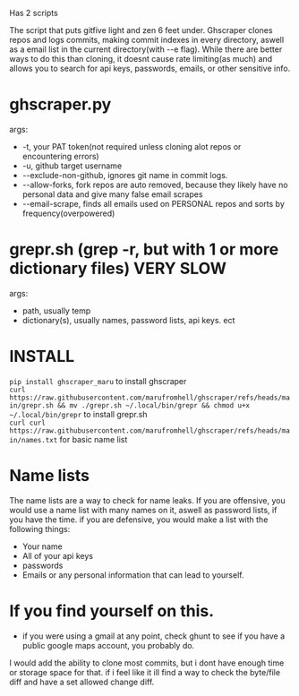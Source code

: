 Has 2 scripts

The script that puts gitfive light and zen 6 feet under.
Ghscraper clones repos and logs commits, making commit indexes in every directory, aswell as a email list in the current directory(with --e flag). While there are better ways to do this than cloning, it doesnt cause rate limiting(as much) and allows you to search for api keys, passwords, emails, or other sensitive info.

# ghscraper.py
args:
- -t, your PAT token(not required unless cloning alot repos or encountering errors)
- -u, github target username
- --exclude-non-github, ignores git name in commit logs.
- --allow-forks, fork repos are auto removed, because they likely have no personal data and give many false email scrapes 
- --email-scrape, finds all emails used on PERSONAL repos and sorts by frequency(overpowered)
# grepr.sh (grep -r, but with 1 or more dictionary files) VERY SLOW
args:
- path, usually temp
- dictionary(s), usually names, password lists, api keys. ect

# INSTALL
`pip install ghscraper_maru` to install ghscraper  
`curl https://raw.githubusercontent.com/marufromhell/ghscraper/refs/heads/main/grepr.sh && mv ./grepr.sh ~/.local/bin/grepr && chmod u+x ~/.local/bin/grepr`  to install grepr.sh  
`curl curl https://raw.githubusercontent.com/marufromhell/ghscraper/refs/heads/main/names.txt` for basic name list  

# Name lists
The name lists are a way to check for name leaks.
If you are offensive, you would use a name list with many names on it, aswell as password lists, if you have the time.
if you are defensive, you would make a list with the following things:  
- Your name
- All of your api keys
- passwords
- Emails or any personal information that can lead to yourself.

# If you find yourself on this.
- if you were using a gmail at any point, check ghunt to see if you have a public google maps account, you probably do.
  
I would add the ability to clone most commits, but i dont have enough time or storage space for that. if i feel like it ill find a way to check the byte/file diff and have a set allowed change diff.

